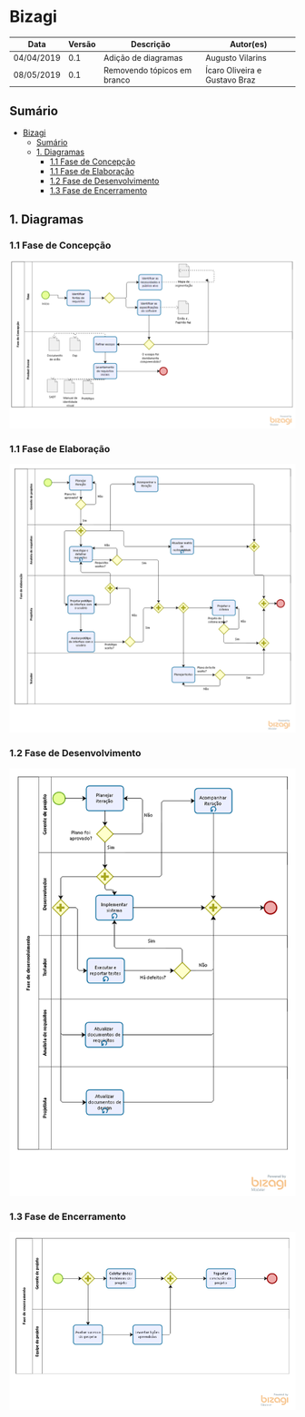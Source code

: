# Bizagi

| **Data**   | **Versão** | **Descrição**               | **Autor(es)**                 |
| ---------- | ---------- | --------------------------- | ----------------------------- |
| 04/04/2019 | 0.1        | Adição de diagramas         | Augusto Vilarins              |
| 08/05/2019 | 0.1        | Removendo tópicos em branco | Ícaro Oliveira e Gustavo Braz |

## Sumário

- [Bizagi](#bizagi)
  - [Sumário](#sum%C3%A1rio)
  - [1. Diagramas](#1-diagramas)
    - [1.1 Fase de Concepção](#11-fase-de-concep%C3%A7%C3%A3o)
    - [1.1 Fase de Elaboração](#11-fase-de-elabora%C3%A7%C3%A3o)
    - [1.2 Fase de Desenvolvimento](#12-fase-de-desenvolvimento)
    - [1.3 Fase de Encerramento](#13-fase-de-encerramento)

## 1. Diagramas

### 1.1 Fase de Concepção

![concepcao](../assets/img/Bizagi/fase-de-concepcao.png)

### 1.1 Fase de Elaboração

![elaboracao](../assets/img/Bizagi/modelagem_elaboração.png)

### 1.2 Fase de Desenvolvimento

![desenvolvimento](../assets/img/Bizagi/bizage1.png)

### 1.3 Fase de Encerramento

![concepcao](../assets/img/Bizagi/modelagem_encerramento.png)
